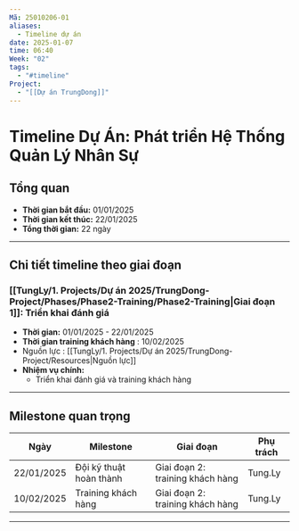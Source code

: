 ```yaml
---
Mã: 25010206-01
aliases:
  - Timeline dự án
date: 2025-01-07
time: 06:40
Week: "02"
tags:
  - "#timeline"
Project:
  - "[[Dự án TrungDong]]"
---
```

# Timeline Dự Án: Phát triển Hệ Thống Quản Lý Nhân Sự

## Tổng quan
- **Thời gian bắt đầu:** 01/01/2025
- **Thời gian kết thúc:** 22/01/2025 
- **Tổng thời gian:** 22 ngày

---

## Chi tiết timeline theo giai đoạn

### **[[TungLy/1. Projects/Dự án 2025/TrungDong-Project/Phases/Phase2-Training/Phase2-Training|Giai đoạn 1]]: Triển khai đánh giá** 
- **Thời gian:** 01/01/2025 - 22/01/2025
- **Thời gian training khách hàng** : 10/02/2025
- Nguồn lực : [[TungLy/1. Projects/Dự án 2025/TrungDong-Project/Resources|Nguồn lực]]
- **Nhiệm vụ chính:**
  - Triển khai đánh giá và training khách hàng 

---

## Milestone quan trọng
| Ngày       | Milestone               | Giai đoạn                        | Phụ trách |
| ---------- | ----------------------- | -------------------------------- | --------- |
| 22/01/2025 | Đội kỹ thuật hoàn thành | Giai đoạn 2: training khách hàng | Tung.Ly   |
| 10/02/2025 | Training khách hàng     | Giai đoạn 2: training khách hàng | Tung.Ly   |


---

